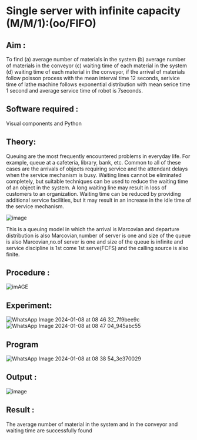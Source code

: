# Single server with infinite capacity (M/M/1):(oo/FIFO)
## Aim :
To find (a) average number of materials in the system (b) average number of materials in the conveyor (c) waiting time of each material in the system (d) waiting time of each material in the conveyor, if the arrival  of materials follow poisson process with the mean interval time 12 seconds, serivice time of lathe machine follows exponential distribution with mean serice time 1 second and average service time of robot is 7seconds.

## Software required :
Visual components and Python

## Theory:
Queuing are the most frequently encountered problems in everyday life. For example, queue at a cafeteria, library, bank, etc. Common to all of these cases are the arrivals of objects requiring service and the attendant delays when the service mechanism is busy. Waiting lines cannot be eliminated completely, but suitable techniques can be used to reduce the waiting time of an object in the system. A long waiting line may result in loss of customers to an organization. Waiting time can be reduced by providing additional service facilities, but it may result in an increase in the idle time of the service mechanism.

![image](1.png)

This is a queuing model in which the arrival is Marcovian and departure distribution is also Marcovian,number of server is one and size of the queue is also Marcovian,no.of server is one and size of the queue is infinite and service discipline is 1st come 1st serve(FCFS) and the calling source is also finite.

## Procedure :

![imAGE](2.png)



## Experiment:
![WhatsApp Image 2024-01-08 at 08 46 32_7f9bee9c](https://github.com/Supraja0510/Single-server-infinite-capacity---Markov-Model/assets/155217478/3b7c82e2-0bbc-40d7-a005-7b74a8270cae)
![WhatsApp Image 2024-01-08 at 08 47 04_945abc55](https://github.com/Supraja0510/Single-server-infinite-capacity---Markov-Model/assets/155217478/916f6725-bdc0-42c9-acad-caf530b44563)



 
## Program
![WhatsApp Image 2024-01-08 at 08 38 54_3e370029](https://github.com/Supraja0510/Single-server-infinite-capacity---Markov-Model/assets/155217478/7f26ca4a-81b8-47e9-8cc5-cae804a5f899)


## Output :
![image](https://github.com/Supraja0510/Single-server-infinite-capacity---Markov-Model/assets/155217478/5a9b7367-8019-48b5-b9a4-1fa950f893a0)

## Result :
The average number of material in the system and in the conveyor and waiting time are successfully found
